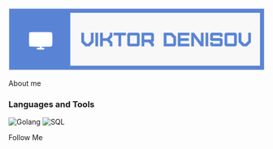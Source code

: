 ![Header](https://github.com/TerreDHermes/TerreDHermes/blob/main/assets/логотип.png)

About me

### Languages and Tools
![Golang](https://img.shields.io/badge/Golang-white?style=for-the-badge&logo=go&color=black)
![SQL](https://img.shields.io/badge/SQL-white?style=for-the-badge&logo=mysql&color=black)

Follow Me